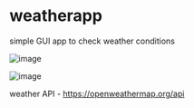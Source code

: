 # weatherapp

simple GUI app to check weather conditions

![image](https://user-images.githubusercontent.com/106558286/216853271-f5777692-f9fe-4431-ab4c-bf281649f163.png)

![image](https://user-images.githubusercontent.com/106558286/216853277-f90c0e91-feca-40f7-a490-924f35264a80.png)

weather API - https://openweathermap.org/api
